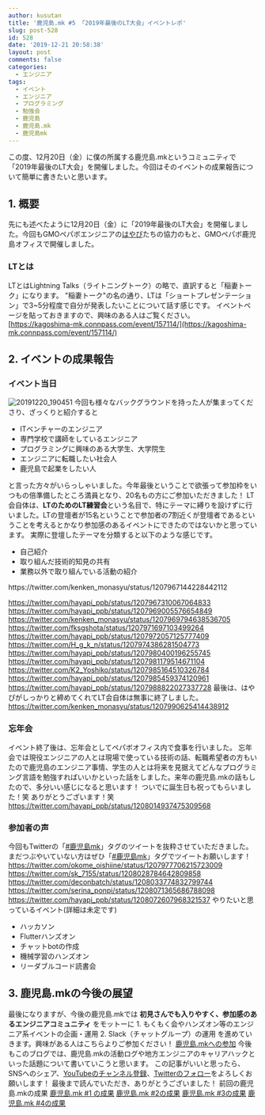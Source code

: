 ```yaml
---
author: kusutan
title: '鹿児島.mk #5 「2019年最後のLT大会」イベントレポ'
slug: post-528
id: 528
date: '2019-12-21 20:58:38'
layout: post
comments: false
categories:
  - エンジニア
tags:
  - イベント
  - エンジニア
  - プログラミング
  - 勉強会
  - 鹿児島
  - 鹿児島.mk
  - 鹿児島mk
---
```


この度、12月20日（金）に僕の所属する<span class="pinkline">鹿児島.mk</span>というコミュニティで<span class="pinkline">「2019年最後のLT大会」</span>を開催しました。今回はそのイベントの成果報告について簡単に書きたいと思います。

## 1\. 概要

先にも述べたように12月20日（金）に「2019年最後のLT大会」を開催しました。今回もGMOペパボエンジニアの[はやぴ](https://twitter.com/hayapi_ppb)たちの協力のもと、GMOペパボ鹿児島オフィスで開催しました。

### LTとは

LTとはLightning Talks（ライトニングトーク）の略で、直訳すると「稲妻トーク」になります。 "稲妻トーク"の名の通り、LTは「ショートプレゼンテーション」で3~5分程度で自分が発表したいことについて話す感じです。 イベントページを貼っておきますので、興味のある人はご覧ください。 [https://kagoshima-mk.connpass.com/event/157114/](https://kagoshima-mk.connpass.com/event/157114/)

## 2\. イベントの成果報告

### イベント当日

![20191220_190451](https://storage.googleapis.com/kusutan/2019/12/2df97525-20191220_190451-1024x576.jpg) 今回も様々なバックグラウンドを持った人が集まってくださり、ざっくりと紹介すると

<div class="background-filter">

*   ITベンチャーのエンジニア
*   専門学校で講師をしているエンジニア
*   プログラミングに興味のある大学生、大学院生
*   エンジニアに転職したい社会人
*   鹿児島で起業をしたい人

</div>

と言った方々がいらっしゃいました。今年最後ということで欲張って参加枠をいつもの倍準備したところ満員となり、20名もの方にご参加いただきました！ LT会自体は、<span class="pinkline" style="font-weight:bold">LTのためのLT練習会</span>という名目で、特にテーマに縛りを設けずに行いました。LTの登壇者が15名ということで<span class="pinkline">参加者の7割近くが登壇者である</span>ということを考えるとかなり参加感のあるイベントにできたのではないかと思っています。 実際に登壇したテーマを分類すると以下のような感じです。

<div class="background-filter">

*   自己紹介
*   取り組んだ技術的知見の共有
*   業務以外で取り組んでいる活動の紹介

</div>

<div class="twitter"> https://twitter.com/kenken_monasyu/status/1207967144228442112 </div>

https://twitter.com/hayapi_ppb/status/1207967310067064833 https://twitter.com/hayapi_ppb/status/1207969005576654849 https://twitter.com/kenken_monasyu/status/1207969794638536705 https://twitter.com/fksgshota/status/1207971697103499264 https://twitter.com/hayapi_ppb/status/1207972057125777409 https://twitter.com/H_g_k_n/status/1207974386281504773 https://twitter.com/hayapi_ppb/status/1207980400196255745 https://twitter.com/hayapi_ppb/status/1207981179514671104 https://twitter.com/K2_Yoshiko/status/1207985164510326784 https://twitter.com/hayapi_ppb/status/1207985459374120961 https://twitter.com/hayapi_ppb/status/1207988822027337728 最後は、はやぴがしっかりと締めてくれてLT会自体は無事に終了しました。 https://twitter.com/kenken_monasyu/status/1207990625414438912

### 忘年会

イベント終了後は、忘年会としてペパボオフィス内で食事を行いました。 忘年会では現役エンジニアの人とは現場で使っている技術の話、転職希望者の方もいたので鹿児島のエンジニア事情、学生の人とは将来を見据えてどんなプログラミング言語を勉強すればいいかといった話をしました。来年の鹿児島.mkの話もしたので、多分いい感じになると思います！ ついでに誕生日も祝ってもらいました！笑 ありがとうございます！笑 https://twitter.com/hayapi_ppb/status/1208014937475309568

### 参加者の声

今回もTwitterの「[#鹿児島mk](https://twitter.com/search?q=%23鹿児島mk)」タグのツイートを抜粋させていただきました。まだつぶやいていない方はぜひ「[#鹿児島mk](https://twitter.com/search?q=%23鹿児島mk)」タグでツイートお願いします！ https://twitter.com/okome_oishiine/status/1207977706215723009 https://twitter.com/sk_7155/status/1208028784642809858 https://twitter.com/deconbatch/status/1208033774832799744 https://twitter.com/serina_ponpi/status/1208071365686788098 https://twitter.com/hayapi_ppb/status/1208072607968321537 やりたいと思っているイベント(詳細は未定です)

<div class="background-filter">

*   ハッカソン
*   Flutterハンズオン
*   チャットbotの作成
*   機械学習のハンズオン
*   リーダブルコード読書会

</div>

## 3\. 鹿児島.mkの今後の展望

最後になりますが、今後の鹿児島.mkでは <span class="pinkline" style="font-weight: bold;">初見さんでも入りやすく、参加感のあるエンジニアコミュニティ</span> をモットーに 1\. もくもく会やハンズオン等のエンジニア系イベントの企画・運用 2\. Slack（チャットグループ）の運用 を進めていきます。興味がある人はこちらよりご参加ください！ [鹿児島.mkへの参加](https://join.slack.com/t/kagoshima-mk/shared_invite/enQtNzMxNzc3NTQ4NDM5LTI4NGU3NjQzYjZjNjI3MDU3MWU2YmMxNGJjNzU0N2NkOTg3MGJhZGZjZDUwYTkzMGRmMGQ1ZDNiNTVlYmNmNTQ) 今後もこのブログでは、鹿児島.mkの活動ログや地方エンジニアのキャリアハックといった話題について書いていこうと思います。 この記事がいいと思ったら、SNSへのシェア、[YouTubeのチャンネル登録](https://www.youtube.com/channel/UCuYiSs3MVn3BWtHPsGQ8vIA?sub_confirmation=1)、[Twitterのフォロー](https://twitter.com/kusutann)をよろしくお願いします！ 最後まで読んでいただき、ありがとうございました！ 前回の鹿児島.mkの成果 [鹿児島.mk #1 の成果](https://kusutan.com/engineer/158/) [鹿児島.mk #2の成果](https://kusutan.com/engineer/357/) [鹿児島.mk #3の成果](https://kusutan.com/engineer/447/) [鹿児島.mk #4の成果](https://kusutan.com/engineer/500/)
